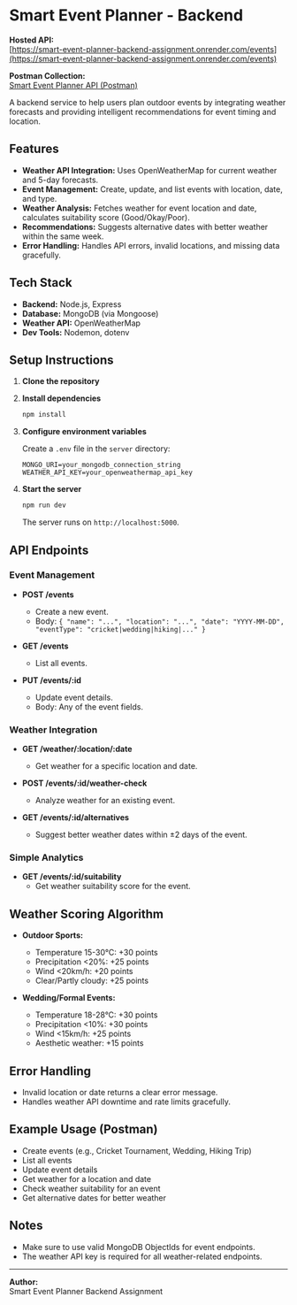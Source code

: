 # Smart Event Planner - Backend

**Hosted API:**  
[https://smart-event-planner-backend-assignment.onrender.com/events](https://smart-event-planner-backend-assignment.onrender.com/events)

**Postman Collection:**  
[Smart Event Planner API (Postman)](https://gist.github.com/MAHESH94944/7f3aba88d816d02269763bc76590f8a8)

A backend service to help users plan outdoor events by integrating weather forecasts and providing intelligent recommendations for event timing and location.

## Features

- **Weather API Integration:** Uses OpenWeatherMap for current weather and 5-day forecasts.
- **Event Management:** Create, update, and list events with location, date, and type.
- **Weather Analysis:** Fetches weather for event location and date, calculates suitability score (Good/Okay/Poor).
- **Recommendations:** Suggests alternative dates with better weather within the same week.
- **Error Handling:** Handles API errors, invalid locations, and missing data gracefully.

## Tech Stack

- **Backend:** Node.js, Express
- **Database:** MongoDB (via Mongoose)
- **Weather API:** OpenWeatherMap
- **Dev Tools:** Nodemon, dotenv

## Setup Instructions

1. **Clone the repository**
2. **Install dependencies**
   ```bash
   npm install
   ```
3. **Configure environment variables**

   Create a `.env` file in the `server` directory:

   ```
   MONGO_URI=your_mongodb_connection_string
   WEATHER_API_KEY=your_openweathermap_api_key
   ```

4. **Start the server**
   ```bash
   npm run dev
   ```
   The server runs on `http://localhost:5000`.

## API Endpoints

### Event Management

- **POST /events**

  - Create a new event.
  - Body: `{ "name": "...", "location": "...", "date": "YYYY-MM-DD", "eventType": "cricket|wedding|hiking|..." }`

- **GET /events**

  - List all events.

- **PUT /events/:id**
  - Update event details.
  - Body: Any of the event fields.

### Weather Integration

- **GET /weather/:location/:date**

  - Get weather for a specific location and date.

- **POST /events/:id/weather-check**

  - Analyze weather for an existing event.

- **GET /events/:id/alternatives**
  - Suggest better weather dates within ±2 days of the event.

### Simple Analytics

- **GET /events/:id/suitability**
  - Get weather suitability score for the event.

## Weather Scoring Algorithm

- **Outdoor Sports:**

  - Temperature 15-30°C: +30 points
  - Precipitation <20%: +25 points
  - Wind <20km/h: +20 points
  - Clear/Partly cloudy: +25 points

- **Wedding/Formal Events:**
  - Temperature 18-28°C: +30 points
  - Precipitation <10%: +30 points
  - Wind <15km/h: +25 points
  - Aesthetic weather: +15 points

## Error Handling

- Invalid location or date returns a clear error message.
- Handles weather API downtime and rate limits gracefully.

## Example Usage (Postman)

- Create events (e.g., Cricket Tournament, Wedding, Hiking Trip)
- List all events
- Update event details
- Get weather for a location and date
- Check weather suitability for an event
- Get alternative dates for better weather

## Notes

- Make sure to use valid MongoDB ObjectIds for event endpoints.
- The weather API key is required for all weather-related endpoints.

---

**Author:**  
Smart Event Planner Backend Assignment

